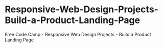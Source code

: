 # Responsive-Web-Design-Projects-Build-a-Product-Landing-Page
Free Code Camp - Responsive Web Design Projects - Build a Product Landing Page
